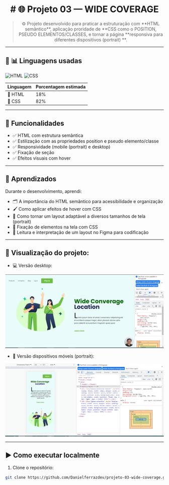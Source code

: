 <h1 align="center"># 🌐 Projeto 03 — WIDE COVERAGE</h1>

> <p align="center">⚙️ Projeto desenvolvido para praticar a estruturação com **HTML semântico**, aplicação proridade de **CSS como o POSITION, PSEUDO ELEMENTOS/CLASSES, e tornar a página **responsiva para diferentes dispositivos (portrait) **.</p>

---

## 🚀 📊  Linguagens usadas

![HTML](https://img.shields.io/badge/HTML5-%23E34F26.svg?style=flat&logo=html5&logoColor=white)
![CSS](https://img.shields.io/badge/CSS3-%231572B6.svg?style=flat&logo=css3&logoColor=white)


| Linguagem | Porcentagem estimada |
|----------|----------------------|
| 📄 HTML  | 18%                  |
| 🎨 CSS   | 82%                  |

---

## 🎯 Funcionalidades

- ✅ HTML com estrutura semântica
- ✅ Estilização com as propriedades position e pseudo elemento/classe
- ✅ Responsividade (mobile (portrait) e desktop)
- ✅ Fixação de seção
- ✅ Efeitos visuais com hover

---

## 🧠 Aprendizados

Durante o desenvolvimento, aprendi:

- 🗂️ A importância do HTML semântico para acessibilidade e organização  
- 🖌️ Como aplicar efeitos de hover com CSS  
- 📱 Como tornar um layout adaptável a diversos tamanhos de tela (portrait)  
- 🔧 Fixação de elementos na tela com CSS  
- 🎯 Leitura e interpretação de um layout no Figma para codificação

---

## 🧠 Visualização do projeto:
 
- 💻 Versão desktop:

![Tela do projeto](./img/wide-converage-desktop.png)

- 📱 Versão dispositivos móveis (portrait):

![Tela do projeto](./img/wide-converage-mobile.png)

---

## ▶️ Como executar localmente

1. Clone o repositório:
```bash
git clone https://github.com/Danielferrazdev/projeto-03-wide-coverage.git
